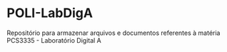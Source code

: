 # POLI-LabDigA
Repositório para armazenar arquivos e documentos referentes à matéria PCS3335 - Laboratório Digital A
